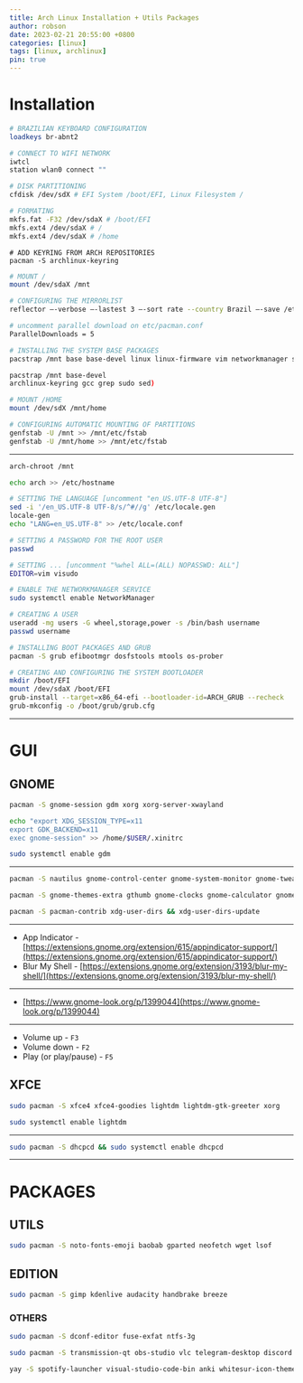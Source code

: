 ```yaml
---
title: Arch Linux Installation + Utils Packages
author: robson
date: 2023-02-21 20:55:00 +0800
categories: [linux]
tags: [linux, archlinux]
pin: true
---
```


# Installation
<!-- - [x] [Installation](https://gist.github.com/robmcavalcante/327db882bd0176ee8952c5d9561f465a#file-installation-md)
- [x] [GUI - GNOME, XFCE](https://gist.github.com/robmcavalcante/be26cde99d71ee80943eb07a3679baff)
- [x] [Packages](https://gist.github.com/robmcavalcante/ba4a4f180ed41c4f2cae090bab3e95bd) -->

```bash
# BRAZILIAN KEYBOARD CONFIGURATION
loadkeys br-abnt2
```

```bash
# CONNECT TO WIFI NETWORK
iwtcl
station wlan0 connect ""
```

```bash
# DISK PARTITIONING
cfdisk /dev/sdX # EFI System /boot/EFI, Linux Filesystem /

# FORMATING
mkfs.fat -F32 /dev/sdaX # /boot/EFI
mkfs.ext4 /dev/sdaX # /
mkfs.ext4 /dev/sdaX # /home
```

```
# ADD KEYRING FROM ARCH REPOSITORIES
pacman -S archlinux-keyring
```

```bash
# MOUNT /
mount /dev/sdaX /mnt

# CONFIGURING THE MIRRORLIST
reflector —-verbose —-lastest 3 —-sort rate --country Brazil —-save /etc/pacman.d/mirroslist

# uncomment parallel download on etc/pacman.conf
ParallelDownloads = 5

# INSTALLING THE SYSTEM BASE PACKAGES
pacstrap /mnt base base-devel linux linux-firmware vim networkmanager sudo

pacstrap /mnt base-devel
archlinux-keyring gcc grep sudo sed)
```

```bash
# MOUNT /HOME
mount /dev/sdX /mnt/home 
```

```bash
# CONFIGURING AUTOMATIC MOUNTING OF PARTITIONS
genfstab -U /mnt >> /mnt/etc/fstab
genfstab -U /mnt/home >> /mnt/etc/fstab
```

---

```bash
arch-chroot /mnt 

echo arch >> /etc/hostname

# SETTING THE LANGUAGE [uncomment "en_US.UTF-8 UTF-8"]
sed -i '/en_US.UTF-8 UTF-8/s/^#//g' /etc/locale.gen 
locale-gen
echo "LANG=en_US.UTF-8" >> /etc/locale.conf
```

```bash
# SETTING A PASSWORD FOR THE ROOT USER
passwd

# SETTING ... [uncomment "%whel ALL=(ALL) NOPASSWD: ALL"]
EDITOR=vim visudo
```

```bash
# ENABLE THE NETWORKMANAGER SERVICE
sudo systemctl enable NetworkManager
```

```bash
# CREATING A USER
useradd -mg users -G wheel,storage,power -s /bin/bash username
passwd username
```

```bash
# INSTALLING BOOT PACKAGES AND GRUB
pacman -S grub efibootmgr dosfstools mtools os-prober

# CREATING AND CONFIGURING THE SYSTEM BOOTLOADER
mkdir /boot/EFI
mount /dev/sdaX /boot/EFI
grub-install --target=x86_64-efi --bootloader-id=ARCH_GRUB --recheck
grub-mkconfig -o /boot/grub/grub.cfg
```

---

# GUI

## GNOME
```bash
pacman -S gnome-session gdm xorg xorg-server-xwayland
```
```bash
echo "export XDG_SESSION_TYPE=x11
export GDK_BACKEND=x11
exec gnome-session" >> /home/$USER/.xinitrc
```
```bash
sudo systemctl enable gdm
```
---
```bash
pacman -S nautilus gnome-control-center gnome-system-monitor gnome-tweaks gnome-browser-connector
```
```bash
pacman -S gnome-themes-extra gthumb gnome-clocks gnome-calculator gnome-text-editor gnome-terminal gnome-terminal-transparency 
```
```bash
pacman -S pacman-contrib xdg-user-dirs && xdg-user-dirs-update
```
---
- App Indicator - [https://extensions.gnome.org/extension/615/appindicator-support/](https://extensions.gnome.org/extension/615/appindicator-support/)
- Blur My Shell - [https://extensions.gnome.org/extension/3193/blur-my-shell/](https://extensions.gnome.org/extension/3193/blur-my-shell/)

---

- [https://www.gnome-look.org/p/1399044](https://www.gnome-look.org/p/1399044)

---

- Volume up - `F3`
- Volume down - `F2`
- Play (or play/pause) - `F5`

## XFCE
```bash
sudo pacman -S xfce4 xfce4-goodies lightdm lightdm-gtk-greeter xorg
```
```bash
sudo systemctl enable lightdm
```
---
```bash
sudo pacman -S dhcpcd && sudo systemctl enable dhcpcd
```
---
# PACKAGES
## UTILS
```bash
sudo pacman -S noto-fonts-emoji baobab gparted neofetch wget lsof
```

## EDITION
```bash
sudo pacman -S gimp kdenlive audacity handbrake breeze
```

### OTHERS
```bash
sudo pacman -S dconf-editor fuse-exfat ntfs-3g
```
```bash
sudo pacman -S transmission-qt obs-studio vlc telegram-desktop discord neofetch
```
```bash
yay -S spotify-launcher visual-studio-code-bin anki whitesur-icon-theme-git
```